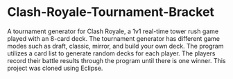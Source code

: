 # Clash-Royale-Tournament-Bracket
A tournament generator for Clash Royale, a 1v1 real-time tower rush game played with an 8-card deck. The tournament generator has different game modes such as draft, classic, mirror, and build your own deck. The program utilizes a card list to generate random decks for each player. The players record their battle results through the program until there is one winner.
This project was cloned using Eclipse.
